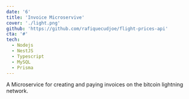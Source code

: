 ```yaml
---
date: '6'
title: 'Invoice Microservive'
cover: './light.png'
github: 'https://github.com/rafiquecudjoe/flight-prices-api'
cta: '#'
tech:
  - Nodejs
  - NestJS
  - Typescript
  - MySQL
  - Prisma
---
```


A Microservice for creating and paying invoices on the bitcoin lightning network.
